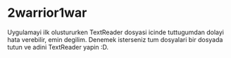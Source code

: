 # 2warrior1war
Uygulamayi ilk olustururken TextReader dosyasi icinde tuttugumdan dolayi hata verebilir, emin degilim.
Denemek isterseniz tum dosyalari bir dosyada tutun ve adini TextReader yapin :D.
